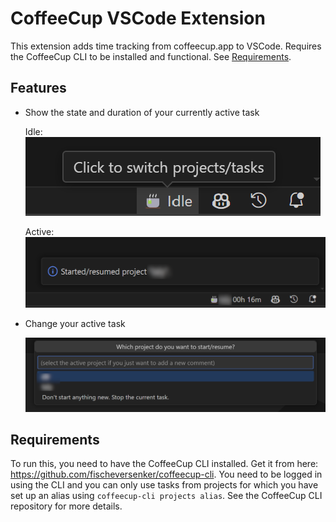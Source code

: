 # CoffeeCup VSCode Extension

This extension adds time tracking from coffeecup.app to VSCode. Requires the CoffeeCup CLI to be installed and functional. See [Requirements](#requirements).

## Features

- Show the state and duration of your currently active task

  Idle:\
  ![idle status bar item](images/status_bar_idle.png)

  Active:\
  ![active status bar item](images/status_bar_active.png)

- Change your active task

  ![project selection for new task](images/quick_pick.png)

## Requirements

To run this, you need to have the CoffeeCup CLI installed. Get it from here: https://github.com/fischeversenker/coffeecup-cli.
You need to be logged in using the CLI and you can only use tasks from projects for which you have set up an alias using `coffeecup-cli projects alias`. See the CoffeeCup CLI repository for more details.
